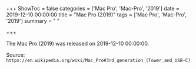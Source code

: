 +++
ShowToc = false
categories = ['Mac Pro', 'Mac-Pro', '2019']
date = 2019-12-10 00:00:00
title = "Mac Pro (2019)"
tags = ['Mac Pro', 'Mac-Pro', '2019']
summary = " "

+++

The Mac Pro (2019) was released on 2019-12-10 00:00:00.

Source: `https://en.wikipedia.org/wiki/Mac_Pro#3rd_generation_(Tower_and_USB-C)`


